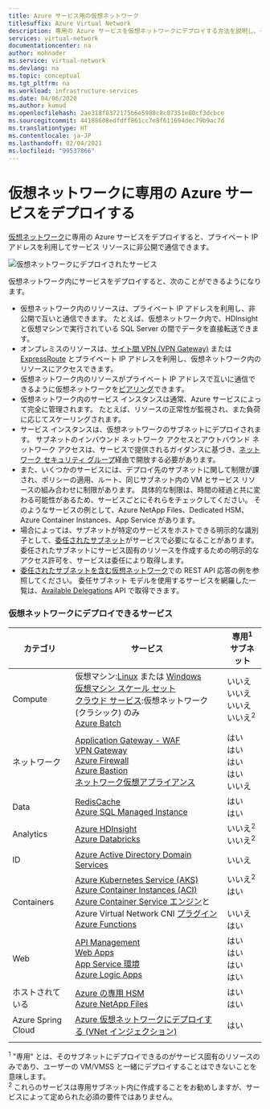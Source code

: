 ```yaml
---
title: Azure サービス用の仮想ネットワーク
titlesuffix: Azure Virtual Network
description: 専用の Azure サービスを仮想ネットワークにデプロイする方法を説明し、それらのデプロイで提供される機能について説明します。
services: virtual-network
documentationcenter: na
author: mohnader
ms.service: virtual-network
ms.devlang: na
ms.topic: conceptual
ms.tgt_pltfrm: na
ms.workload: infrastructure-services
ms.date: 04/06/2020
ms.author: kumud
ms.openlocfilehash: 2ae318f8372175b6e5988c8c07351e80cf3dcbce
ms.sourcegitcommit: 44188608edfdff861cc7e8f611694dec79b9ac7d
ms.translationtype: HT
ms.contentlocale: ja-JP
ms.lasthandoff: 02/04/2021
ms.locfileid: "99537866"
---
```

# <a name="deploy-dedicated-azure-services-into-virtual-networks"></a>仮想ネットワークに専用の Azure サービスをデプロイする

[仮想ネットワーク](virtual-networks-overview.md)に専用の Azure サービスをデプロイすると、プライベート IP アドレスを利用してサービス リソースに非公開で通信できます。

![仮想ネットワークにデプロイされたサービス](./media/virtual-network-for-azure-services/deploy-service-into-vnet.png)

仮想ネットワーク内にサービスをデプロイすると、次のことができるようになります。

- 仮想ネットワーク内のリソースは、プライベート IP アドレスを利用し、非公開で互いと通信できます。 たとえば、仮想ネットワーク内で、HDInsight と仮想マシンで実行されている SQL Server の間でデータを直接転送できます。
- オンプレミスのリソースは、[サイト間 VPN (VPN Gateway)](../vpn-gateway/design.md?toc=%2fazure%2fvirtual-network%2ftoc.json#s2smulti) または [ExpressRoute](../expressroute/expressroute-introduction.md?toc=%2fazure%2fvirtual-network%2ftoc.json) とプライベート IP アドレスを利用し、仮想ネットワーク内のリソースにアクセスできます。
- 仮想ネットワーク内のリソースがプライベート IP アドレスで互いに通信できるように仮想ネットワークを[ピアリング](virtual-network-peering-overview.md)できます。
- 仮想ネットワーク内のサービス インスタンスは通常、Azure サービスによって完全に管理されます。 たとえば、リソースの正常性が監視され、また負荷に応じてスケーリングされます。
- サービス インスタンスは、仮想ネットワークのサブネットにデプロイされます。 サブネットのインバウンド ネットワーク アクセスとアウトバウンド ネットワーク アクセスは、サービスで提供されるガイダンスに基づき、[ネットワーク セキュリティ グループ](./network-security-groups-overview.md#network-security-groups)経由で開放する必要があります。
- また、いくつかのサービスには、デプロイ先のサブネットに関して制限が課され、ポリシーの適用、ルート、同じサブネット内の VM とサービス リソースの組み合わせに制限があります。 具体的な制限は、時間の経過と共に変わる可能性があるため、サービスごとにそれらをチェックしてください。 そのようなサービスの例として、Azure NetApp Files、Dedicated HSM、Azure Container Instances、App Service があります。 
- 場合によっては、サブネットが特定のサービスをホストできる明示的な識別子として、[委任されたサブネット](virtual-network-manage-subnet.md#add-a-subnet)がサービスで必要になることがあります。 委任されたサブネットにサービス固有のリソースを作成するための明示的なアクセス許可を、サービスは委任により取得します。
- [委任されたサブネットを含む仮想ネットワーク](/rest/api/virtualnetwork/virtualnetworks/get#get-virtual-network-with-a-delegated-subnet)での REST API 応答の例を参照してください。 委任サブネット モデルを使用するサービスを網羅した一覧は、[Available Delegations](/rest/api/virtualnetwork/availabledelegations/list) API で取得できます。

### <a name="services-that-can-be-deployed-into-a-virtual-network"></a>仮想ネットワークにデプロイできるサービス

|カテゴリ|サービス| 専用<sup>1</sup> サブネット
|-|-|-|
| Compute | 仮想マシン:[Linux](/previous-versions/azure/virtual-machines/linux/infrastructure-example?toc=%2fazure%2fvirtual-network%2ftoc.json) または [Windows](/previous-versions/azure/virtual-machines/windows/infrastructure-example?toc=%2fazure%2fvirtual-network%2ftoc.json) <br/>[仮想マシン スケール セット](../virtual-machine-scale-sets/virtual-machine-scale-sets-mvss-existing-vnet.md?toc=%2fazure%2fvirtual-network%2ftoc.json)<br/>[クラウド サービス](/previous-versions/azure/reference/jj156091(v=azure.100)):仮想ネットワーク (クラシック) のみ<br/> [Azure Batch](../batch/nodes-and-pools.md?toc=%2fazure%2fvirtual-network%2ftoc.json#virtual-network-vnet-and-firewall-configuration)| いいえ <br/> いいえ <br/> いいえ <br/> いいえ<sup>2</sup>
| ネットワーク | [Application Gateway - WAF](../application-gateway/application-gateway-ilb-arm.md?toc=%2fazure%2fvirtual-network%2ftoc.json)<br/>[VPN Gateway](../vpn-gateway/vpn-gateway-about-vpngateways.md?toc=%2fazure%2fvirtual-network%2ftoc.json)<br/>[Azure Firewall](../firewall/overview.md?toc=%2fazure%2fvirtual-network%2ftoc.json)  <br/> [Azure Bastion](../bastion/bastion-overview.md?toc=%2fazure%2fvirtual-network%2ftoc.json)<br/>[ネットワーク仮想アプライアンス](/windows-server/networking/sdn/manage/use-network-virtual-appliances-on-a-vn)| はい <br/> はい <br/> はい <br/> はい <br/> いいえ
|Data|[RedisCache](../azure-cache-for-redis/cache-how-to-premium-vnet.md?toc=%2fazure%2fvirtual-network%2ftoc.json)<br/>[Azure SQL Managed Instance](../azure-sql/managed-instance/connectivity-architecture-overview.md?toc=%2fazure%2fvirtual-network%2ftoc.json)| はい <br/> はい <br/> 
|Analytics | [Azure HDInsight](../hdinsight/hdinsight-plan-virtual-network-deployment.md?toc=%2fazure%2fvirtual-network%2ftoc.json)<br/>[Azure Databricks](/azure/databricks/scenarios/what-is-azure-databricks?toc=%2fazure%2fvirtual-network%2ftoc.json) |いいえ<sup>2</sup> <br/> いいえ<sup>2</sup> <br/> 
| ID | [Azure Active Directory Domain Services](../active-directory-domain-services/tutorial-create-instance.md?toc=%2fazure%2fvirtual-network%2ftoc.json) |いいえ <br/>
| Containers | [Azure Kubernetes Service (AKS)](../aks/concepts-network.md?toc=%2fazure%2fvirtual-network%2ftoc.json)<br/>[Azure Container Instances (ACI)](https://www.aka.ms/acivnet)<br/>[Azure Container Service エンジン](https://github.com/Azure/acs-engine)と Azure Virtual Network CNI [プラグイン](https://github.com/Azure/acs-engine/tree/master/examples/vnet)<br/>[Azure Functions](../azure-functions/functions-networking-options.md#virtual-network-integration) |いいえ<sup>2</sup><br/> はい <br/><br/> いいえ <br/> はい
| Web | [API Management](../api-management/api-management-using-with-vnet.md?toc=%2fazure%2fvirtual-network%2ftoc.json)<br/>[Web Apps](../app-service/web-sites-integrate-with-vnet.md?toc=%2fazure%2fvirtual-network%2ftoc.json)<br/>[App Service 環境](../app-service/web-sites-integrate-with-vnet.md?toc=%2fazure%2fvirtual-network%2ftoc.json)<br/>[Azure Logic Apps](../logic-apps/connect-virtual-network-vnet-isolated-environment-overview.md?toc=%2fazure%2fvirtual-network%2ftoc.json)<br/>|はい <br/> はい <br/> はい <br/> はい
| ホストされている | [Azure の専用 HSM](../dedicated-hsm/index.yml?toc=%2fazure%2fvirtual-network%2ftoc.json)<br/>[Azure NetApp Files](../azure-netapp-files/azure-netapp-files-introduction.md?toc=%2fazure%2fvirtual-network%2ftoc.json)<br/>|はい <br/> はい <br/>
| Azure Spring Cloud | [Azure 仮想ネットワークにデプロイする (VNet インジェクション)](../spring-cloud/spring-cloud-tutorial-deploy-in-azure-virtual-network.md)<br/>| はい <br/>
| | |

<sup>1</sup> "専用" とは、そのサブネットにデプロイできるのがサービス固有のリソースのみであり、ユーザーの VM/VMSS と一緒にデプロイすることはできないことを意味します。 <br/> 
<sup>2</sup> これらのサービスは専用サブネット内に作成することをお勧めしますが、サービスによって定められた必須の要件ではありません。